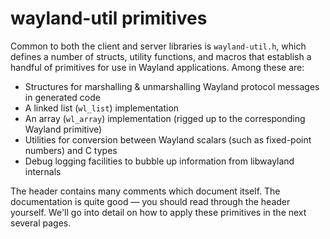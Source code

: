 # wayland-util primitives

Common to both the client and server libraries is `wayland-util.h`, which
defines a number of structs, utility functions, and macros that establish a
handful of primitives for use in Wayland applications. Among these are:

- Structures for marshalling & unmarshalling Wayland protocol messages in
  generated code
- A linked list (`wl_list`) implementation
- An array (`wl_array`) implementation (rigged up to the
  corresponding Wayland primitive)
- Utilities for conversion between Wayland scalars (such as fixed-point
  numbers) and C types
- Debug logging facilities to bubble up information from libwayland internals

The header contains many comments which document itself. The documentation is
quite good &mdash; you should read through the header yourself. We'll go into 
detail on how to apply these primitives in the next several pages.
